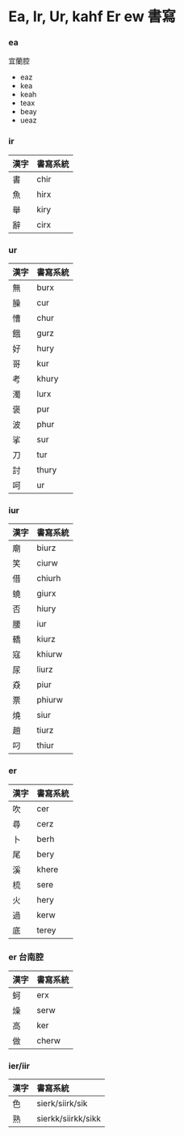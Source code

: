 # Ea, Ir, Ur, kahf Er ew 書寫

### ea

宜蘭腔

* eaz
* kea
* keah
* teax
* beay
* ueaz

### ir

| 漢字 | 書寫系統 |
| :--- | :--- |
| 書 | chir |
| 魚 | hirx |
| 舉 | kiry |
| 辭 | cirx |

### ur

| 漢字 | 書寫系統 |
| --- | ---  |
| 無 | burx |
| 臊 | cur |
| 慒 | chur |
| 餓 | gurz |
| 好 | hury |
| 哥 | kur |
| 考 | khury |
| 濁 | lurx |
| 褒 | pur |
| 波 | phur |
| 挲 | sur |
| 刀 | tur |
| 討 | thury |
| 呵 | ur |

### iur

| 漢字 | 書寫系統 |
| --- | --- |
| 廟 | biurz |
| 笑 | ciurw |
| 借 | chiurh |
| 蟯 | giurx |
| 否 | hiury |
| 腰 | iur |
| 轎 | kiurz |
| 寇 | khiurw |
| 尿 | liurz |
| 猋 | piur |
| 票 | phiurw |
| 燒 | siur |
| 趙 | tiurz |
| 叼 | thiur |

### er

| 漢字 | 書寫系統 |
| :--- | :--- |
| 吹 | cer |
| 尋 | cerz |
| 卜 | berh |
| 尾 | bery |
| 溪 | khere |
| 梳 | sere |
| 火 | hery |
| 過 | kerw |
| 底 | terey |

### er 台南腔

| 漢字 | 書寫系統 |
| :--- | :--- |
| 蚵 | erx |
| 燥 | serw |
| 高 | ker |
| 做 | cherw |

### ier/iir

| 漢字 | 書寫系統 |
| :--- | :--- |
| 色 | sierk/siirk/sik |
| 熟 | sierkk/siirkk/sikk |
